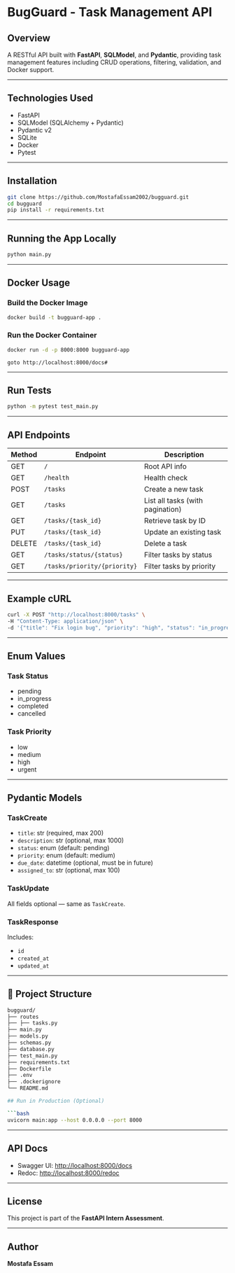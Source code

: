 # BugGuard - Task Management API

## Overview

A RESTful API built with **FastAPI**, **SQLModel**, and **Pydantic**, providing task management features including CRUD operations, filtering, validation, and Docker support.

---

## Technologies Used

- FastAPI
- SQLModel (SQLAlchemy + Pydantic)
- Pydantic v2
- SQLite
- Docker
- Pytest

---

## Installation

```bash
git clone https://github.com/MostafaEssam2002/bugguard.git
cd bugguard
pip install -r requirements.txt
```

---

## Running the App Locally

```bash
python main.py
```

---

## Docker Usage

### Build the Docker Image

```bash
docker build -t bugguard-app .
```

### Run the Docker Container

```bash
docker run -d -p 8000:8000 bugguard-app
```
```
goto http://localhost:8000/docs# 
```
---

## Run Tests

```bash
python -m pytest test_main.py
```

---

## API Endpoints

| Method | Endpoint                     | Description                        |
|--------|------------------------------|------------------------------------|
| GET    | `/`                          | Root API info                      |
| GET    | `/health`                    | Health check                       |
| POST   | `/tasks`                     | Create a new task                  |
| GET    | `/tasks`                     | List all tasks (with pagination)   |
| GET    | `/tasks/{task_id}`           | Retrieve task by ID                |
| PUT    | `/tasks/{task_id}`           | Update an existing task            |
| DELETE | `/tasks/{task_id}`           | Delete a task                      |
| GET    | `/tasks/status/{status}`     | Filter tasks by status             |
| GET    | `/tasks/priority/{priority}` | Filter tasks by priority           |

---

## Example cURL

```bash
curl -X POST "http://localhost:8000/tasks" \
-H "Content-Type: application/json" \
-d '{"title": "Fix login bug", "priority": "high", "status": "in_progress"}'
```

---

## Enum Values

### Task Status

- pending
- in_progress
- completed
- cancelled

### Task Priority

- low
- medium
- high
- urgent

---

## Pydantic Models

### TaskCreate

- `title`: str (required, max 200)
- `description`: str (optional, max 1000)
- `status`: enum (default: pending)
- `priority`: enum (default: medium)
- `due_date`: datetime (optional, must be in future)
- `assigned_to`: str (optional, max 100)

### TaskUpdate

All fields optional — same as `TaskCreate`.

### TaskResponse

Includes:
- `id`
- `created_at`
- `updated_at`

---

## 📁 Project Structure

```bash
bugguard/
├── routes
├── ├── tasks.py
├── main.py
├── models.py
├── schemas.py
├── database.py
├── test_main.py
├── requirements.txt
├── Dockerfile
├── .env
├── .dockerignore
└── README.md

## Run in Production (Optional)

```bash
uvicorn main:app --host 0.0.0.0 --port 8000
```

---

## API Docs

- Swagger UI: [http://localhost:8000/docs](http://localhost:8000/docs)
- Redoc: [http://localhost:8000/redoc](http://localhost:8000/redoc)

---


## License

This project is part of the **FastAPI Intern Assessment**.

---

## Author

**Mostafa Essam** 
